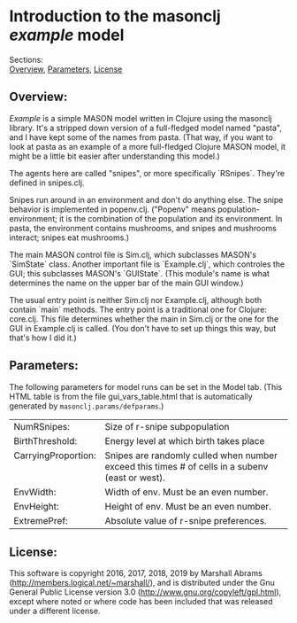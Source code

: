 # Introduction to the masonclj *example* model

Sections:<br/>
<a href="#overview">Overview</a>,
<a href="#parameters">Parameters</a>,
<a href="#license">License</a>

<a name="overview"></a><h2>Overview:</h2>

<em>Example</em> is a simple MASON model written in Clojure using the
masonclj library.  It's a stripped down version of a full-fledged model named
"pasta", and I have kept some of the names from pasta.  (That way, if you
want to look at pasta as an example of a more full-fledged Clojure MASON
model, it might be a little bit easier after understanding this model.)

<p>The agents here are called "snipes", or more specifically `RSnipes`.
They're defined in snipes.clj.</p>

<p>Snipes run around in an environment and don't do anything else.  The
snipe behavior is implemented in popenv.clj.  ("Popenv" means
population-environment; it is the combination of the population and its
environment. In pasta, the environment contains mushrooms, and snipes
and mushrooms interact; snipes eat mushrooms.)</p>

<p>The main MASON control file is Sim.clj, which subclasses MASON's
`SimState` class.  Another important file is `Example.clj`, which
controles the GUI; this subclasses MASON's `GUIState`.  (This module's
name is what determines the name on the upper bar of the main GUI
window.)</p>

<p>The usual entry point is neither Sim.clj nor Example.clj,
although both contain `main` methods.  The entry point is a traditional
one for Clojure: core.clj.  This file determines whether the main in Sim.clj
or the one for the GUI in Example.clj is called.  (You don't have to set
up things this way, but that's how I did it.)</p>

<a name="parameters"></a><h2>Parameters:</h2>

The following parameters for model runs can be set in the Model tab.
(This HTML table is from the file gui_vars_table.html that is
automatically generated by `masonclj.params/defparams`.)

<table style="width:100%"><tr><td valign=top>NumRSnipes:</td> <td>Size of r-snipe subpopulation</td></tr>
<tr><td valign=top>BirthThreshold:</td> <td>Energy level at which birth takes place</td></tr>
<tr><td valign=top>CarryingProportion:</td> <td>Snipes are randomly culled when number exceed this times # of cells in a subenv (east or west).</td></tr>
<tr><td valign=top>EnvWidth:</td> <td>Width of env.  Must be an even number.</td></tr>
<tr><td valign=top>EnvHeight:</td> <td>Height of env. Must be an even number.</td></tr>
<tr><td valign=top>ExtremePref:</td> <td>Absolute value of r-snipe preferences.</td></tr>
</table>

<a name="license"></a><h2>License:</h2>

This software is copyright 2016, 2017, 2018, 2019 by Marshall Abrams
(http://members.logical.net/~marshall/), and is distributed under the
Gnu General Public License version 3.0
(http://www.gnu.org/copyleft/gpl.html), except where noted or where
code has been included that was released under a different license.

</body>
</html>
